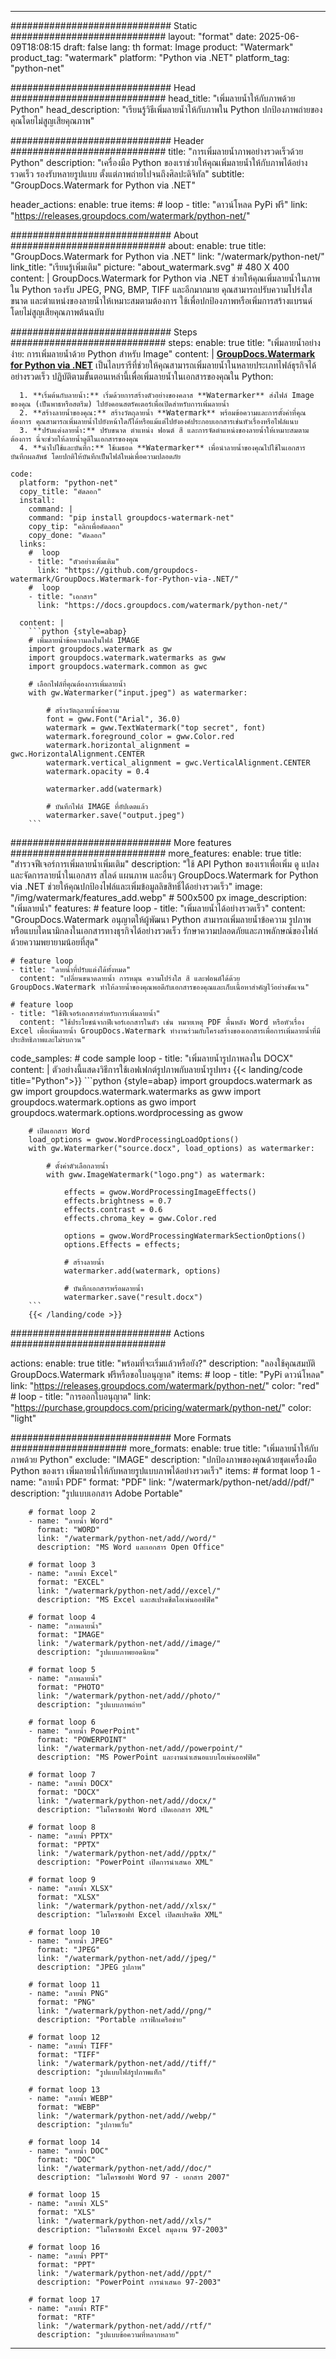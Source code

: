 
---
############################# Static ############################
layout: "format"
date:  2025-06-09T18:08:15
draft: false
lang: th
format: Image
product: "Watermark"
product_tag: "watermark"
platform: "Python via .NET"
platform_tag: "python-net"

############################# Head ############################
head_title: "เพิ่มลายน้ำให้กับภาพด้วย Python"
head_description: "เรียนรู้วิธีเพิ่มลายน้ำให้กับภาพใน Python ปกป้องภาพถ่ายของคุณโดยไม่สูญเสียคุณภาพ"

############################# Header ############################
title: "การเพิ่มลายน้ำภาพอย่างรวดเร็วด้วย Python" 
description: "เครื่องมือ Python ของเราช่วยให้คุณเพิ่มลายน้ำให้กับภาพได้อย่างรวดเร็ว รองรับหลายรูปแบบ ตั้งแต่ภาพถ่ายไปจนถึงศิลปะดิจิทัล"
subtitle: "GroupDocs.Watermark for Python via .NET" 

header_actions:
  enable: true
  items:
    #  loop
    - title: "ดาวน์โหลด PyPi ฟรี"
      link: "https://releases.groupdocs.com/watermark/python-net/"
      
############################# About ############################
about:
    enable: true
    title: "GroupDocs.Watermark for Python via .NET"
    link: "/watermark/python-net/"
    link_title: "เรียนรู้เพิ่มเติม"
    picture: "about_watermark.svg" # 480 X 400
    content: |
       GroupDocs.Watermark for Python via .NET ช่วยให้คุณเพิ่มลายน้ำในภาพใน Python รองรับ JPEG, PNG, BMP, TIFF และอีกมากมาย คุณสามารถปรับความโปร่งใส ขนาด และตำแหน่งของลายน้ำให้เหมาะสมตามต้องการ ใช้เพื่อปกป้องภาพหรือเพิ่มการสร้างแบรนด์ โดยไม่สูญเสียคุณภาพต้นฉบับ

############################# Steps ############################
steps:
    enable: true
    title: "เพิ่มลายน้ำอย่างง่าย: การเพิ่มลายน้ำด้วย Python สำหรับ Image"
    content: |
      **[GroupDocs.Watermark for Python via .NET](https://products.groupdocs.com/watermark/python-net/)** เป็นไลบรารีที่ช่วยให้คุณสามารถเพิ่มลายน้ำในหลายประเภทไฟล์ธุรกิจได้อย่างรวดเร็ว ปฏิบัติตามขั้นตอนเหล่านี้เพื่อเพิ่มลายน้ำในเอกสารของคุณใน Python:
      
      1. **เริ่มต้นกับลายน้ำ:** เริ่มด้วยการสร้างตัวอย่างของคลาส **Watermarker** ส่งไฟล์ Image ของคุณ (เป็นพาธหรือสตรีม) ไปยังคอนสตรัคเตอร์เพื่อเปิดสำหรับการเพิ่มลายน้ำ
      2. **สร้างลายน้ำของคุณ:** สร้างวัตถุลายน้ำ **Watermark** พร้อมข้อความและการตั้งค่าที่คุณต้องการ คุณสามารถเพิ่มลายน้ำไปยังหน้าใดก็ได้หรือแม้แต่ไปยังองค์ประกอบเอกสารเช่นหัวเรื่องหรือไฟล์แนบ
      3. **ปรับแต่งลายน้ำ:** ปรับขนาด ตำแหน่ง ฟอนต์ สี และการจัดตำแหน่งของลายน้ำให้เหมาะสมตามต้องการ นี่จะช่วยให้ลายน้ำดูดีในเอกสารของคุณ
      4. **นำไปใช้และบันทึก:** ใช้เมธอด **Watermarker** เพื่อนำลายน้ำของคุณไปใช้ในเอกสาร บันทึกผลลัพธ์ โดยปกติให้บันทึกเป็นไฟล์ใหม่เพื่อความปลอดภัย
   
    code:
      platform: "python-net"
      copy_title: "คัดลอก"
      install:
        command: |
        command: "pip install groupdocs-watermark-net"
        copy_tip: "คลิกเพื่อคัดลอก"
        copy_done: "คัดลอก"
      links:
        #  loop
        - title: "ตัวอย่างเพิ่มเติม"
          link: "https://github.com/groupdocs-watermark/GroupDocs.Watermark-for-Python-via-.NET/"
        #  loop
        - title: "เอกสาร"
          link: "https://docs.groupdocs.com/watermark/python-net/"
          
      content: |
        ```python {style=abap}
        # เพิ่มลายน้ำข้อความลงในไฟล์ IMAGE
        import groupdocs.watermark as gw
        import groupdocs.watermark.watermarks as gww
        import groupdocs.watermark.common as gwс

        # เลือกไฟล์ที่คุณต้องการเพิ่มลายน้ำ
        with gw.Watermarker("input.jpeg") as watermarker:

            # สร้างวัตถุลายน้ำข้อความ
            font = gww.Font("Arial", 36.0)
            watermark = gww.TextWatermark("top secret", font)
            watermark.foreground_color = gww.Color.red
            watermark.horizontal_alignment = gwс.HorizontalAlignment.CENTER
            watermark.vertical_alignment = gwс.VerticalAlignment.CENTER
            watermark.opacity = 0.4

            watermarker.add(watermark)

            # บันทึกไฟล์ IMAGE ที่อัปเดตแล้ว
            watermarker.save("output.jpeg")
        ```            


############################# More features ############################
more_features:
  enable: true
  title: "สำรวจฟีเจอร์การเพิ่มลายน้ำเพิ่มเติม"
  description: "ใช้ API Python ของเราเพื่อเพิ่ม ดู แปลง และจัดการลายน้ำในเอกสาร สไลด์ แผนภาพ และอื่นๆ GroupDocs.Watermark for Python via .NET ช่วยให้คุณปกป้องไฟล์และเพิ่มข้อมูลลิขสิทธิ์ได้อย่างรวดเร็ว"
  image: "/img/watermark/features_add.webp" # 500x500 px
  image_description: "เพิ่มลายน้ำ"
  features:
    # feature loop
    - title: "เพิ่มลายน้ำได้อย่างรวดเร็ว"
      content: "GroupDocs.Watermark อนุญาตให้ผู้พัฒนา Python สามารถเพิ่มลายน้ำข้อความ รูปภาพ หรือแบบไดนามิกลงในเอกสารทางธุรกิจได้อย่างรวดเร็ว รักษาความปลอดภัยและภาพลักษณ์ของไฟล์ด้วยความพยายามน้อยที่สุด"

    # feature loop
    - title: "ลายน้ำที่ปรับแต่งได้ทั้งหมด"
      content: "เปลี่ยนขนาดลายน้ำ การหมุน ความโปร่งใส สี และฟอนต์ได้ด้วย GroupDocs.Watermark ทำให้ลายน้ำของคุณพอดีกับเอกสารของคุณและเก็บเนื้อหาสำคัญไว้อย่างชัดเจน"

    # feature loop
    - title: "ใช้ฟีเจอร์เอกสารสำหรับการเพิ่มลายน้ำ"
      content: "ใช้ประโยชน์จากฟีเจอร์เอกสารในตัว เช่น หมายเหตุ PDF พื้นหลัง Word หรือหัวเรื่อง Excel เพื่อเพิ่มลายน้ำ GroupDocs.Watermark ทำงานร่วมกับโครงสร้างของเอกสารเพื่อการเพิ่มลายน้ำที่มีประสิทธิภาพและไม่รบกวน"
      
  code_samples:
    # code sample loop
    - title: "เพิ่มลายน้ำรูปภาพลงใน DOCX"
      content: |
        ตัวอย่างนี้แสดงวิธีการใช้เอฟเฟกต์รูปภาพกับลายน้ำรูปทรง
        {{< landing/code title="Python">}}
        ```python {style=abap}
        import groupdocs.watermark as gw
        import groupdocs.watermark.watermarks as gww
        import groupdocs.watermark.options as gwo
        import groupdocs.watermark.options.wordprocessing as gwow

        # เปิดเอกสาร Word
        load_options = gwow.WordProcessingLoadOptions()
        with gw.Watermarker("source.docx", load_options) as watermarker:

            # ตั้งค่าตัวเลือกลายน้ำ
            with gww.ImageWatermark("logo.png") as watermark:

                effects = gwow.WordProcessingImageEffects()
                effects.brightness = 0.7
                effects.contrast = 0.6
                effects.chroma_key = gww.Color.red

                options = gwow.WordProcessingWatermarkSectionOptions()
                options.Effects = effects;

                # สร้างลายน้ำ
                watermarker.add(watermark, options)

                # บันทึกเอกสารพร้อมลายน้ำ
                watermarker.save("result.docx")
        ```
        {{< /landing/code >}}


############################# Actions ############################

actions:
  enable: true
  title: "พร้อมที่จะเริ่มแล้วหรือยัง?"
  description: "ลองใช้คุณสมบัติ GroupDocs.Watermark ฟรีหรือขอใบอนุญาต"
  items:
    #  loop
    - title: "PyPi ดาวน์โหลด"
      link: "https://releases.groupdocs.com/watermark/python-net/"
      color: "red"
        #  loop
    - title: "การออกใบอนุญาต"
      link: "https://purchase.groupdocs.com/pricing/watermark/python-net/"
      color: "light"


############################# More Formats #####################
more_formats:
    enable: true
    title: "เพิ่มลายน้ำให้กับภาพด้วย Python"
    exclude: "IMAGE"
    description: "ปกป้องภาพของคุณด้วยชุดเครื่องมือ Python ของเรา เพิ่มลายน้ำให้กับหลายรูปแบบภาพได้อย่างรวดเร็ว"
    items: 
        # format loop 1
        - name: "ลายน้ำ PDF"
          format: "PDF"
          link: "/watermark/python-net/add//pdf/"
          description: "รูปแบบเอกสาร Adobe Portable"

        # format loop 2
        - name: "ลายน้ำ Word"
          format: "WORD"
          link: "/watermark/python-net/add//word/"
          description: "MS Word และเอกสาร Open Office"
          
        # format loop 3
        - name: "ลายน้ำ Excel"
          format: "EXCEL"
          link: "/watermark/python-net/add//excel/"
          description: "MS Excel และสเปรดชีตโอเพ่นออฟฟิศ"

        # format loop 4
        - name: "ภาพลายน้ำ"
          format: "IMAGE"
          link: "/watermark/python-net/add//image/"
          description: "รูปแบบภาพยอดนิยม"

        # format loop 5
        - name: "ภาพลายน้ำ"
          format: "PHOTO"
          link: "/watermark/python-net/add//photo/"
          description: "รูปแบบภาพถ่าย"

        # format loop 6
        - name: "ลายน้ำ PowerPoint"
          format: "POWERPOINT"
          link: "/watermark/python-net/add//powerpoint/"
          description: "MS PowerPoint และงานนำเสนอแบบโอเพ่นออฟฟิศ"

        # format loop 7
        - name: "ลายน้ำ DOCX"
          format: "DOCX"
          link: "/watermark/python-net/add//docx/"
          description: "ไมโครซอฟท์ Word เปิดเอกสาร XML"
          
        # format loop 8
        - name: "ลายน้ำ PPTX"
          format: "PPTX"
          link: "/watermark/python-net/add//pptx/"
          description: "PowerPoint เปิดการนำเสนอ XML"
          
        # format loop 9
        - name: "ลายน้ำ XLSX"
          format: "XLSX"
          link: "/watermark/python-net/add//xlsx/"
          description: "ไมโครซอฟท์ Excel เปิดสเปรดชีต XML"

        # format loop 10
        - name: "ลายน้ำ JPEG"
          format: "JPEG"
          link: "/watermark/python-net/add//jpeg/"
          description: "JPEG รูปภาพ"

        # format loop 11
        - name: "ลายน้ำ PNG"
          format: "PNG"
          link: "/watermark/python-net/add//png/"
          description: "Portable กราฟิกเครือข่าย"

        # format loop 12
        - name: "ลายน้ำ TIFF"
          format: "TIFF"
          link: "/watermark/python-net/add//tiff/"
          description: "รูปแบบไฟล์รูปภาพแท็ก"

        # format loop 13
        - name: "ลายน้ำ WEBP"
          format: "WEBP"
          link: "/watermark/python-net/add//webp/"
          description: "รูปภาพเว็บ"

        # format loop 14
        - name: "ลายน้ำ DOC"
          format: "DOC"
          link: "/watermark/python-net/add//doc/"
          description: "ไมโครซอฟท์ Word 97 - เอกสาร 2007"

        # format loop 15
        - name: "ลายน้ำ XLS"
          format: "XLS"
          link: "/watermark/python-net/add//xls/"
          description: "ไมโครซอฟท์ Excel สมุดงาน 97-2003"

        # format loop 16
        - name: "ลายน้ำ PPT"
          format: "PPT"
          link: "/watermark/python-net/add//ppt/"
          description: "PowerPoint การนำเสนอ 97-2003"

        # format loop 17
        - name: "ลายน้ำ RTF"
          format: "RTF"
          link: "/watermark/python-net/add//rtf/"
          description: "รูปแบบข้อความที่หลากหลาย"

---